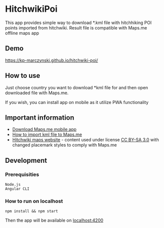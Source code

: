# HitchwikiPoi

This app provides simple way to download *.kml file with hitchhiking POI points imported from hitchwiki. Result file is compatible with Maps.me offline maps app

## Demo
https://kp-marczynski.github.io/hitchwiki-poi/

## How to use
Just choose country you want to download *kml file for and then open downloaded file with Maps.me.

If you wish, you can install app on mobile as it utilize PWA functionality

## Important information
* [Download Maps.me mobile app](https://maps.me/download)
* [How to import kml file to Maps.me](https://support.maps.me/hc/en-us/articles/207895029-How-can-I-import-bookmarks-)
* [Hitchwiki maps website](http://hitchwiki.org/maps/) - content used under license [CC BY-SA 3.0](http://creativecommons.org/licenses/by-sa/3.0/) with changed placemark styles to comply with Maps.me

## Development
### Prerequisities
    Node.js
    Angular CLI

### How to run on localhost
    npm install && npm start

Then the app will be available on [localhost:4200](localhost:4200)
